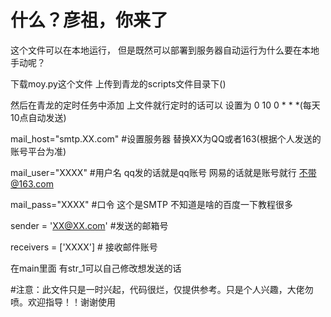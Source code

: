 # 什么？彦祖，你来了


这个文件可以在本地运行， 但是既然可以部署到服务器自动运行为什么要在本地手动呢？

下载moy.py这个文件 上传到青龙的scripts文件目录下()

然后在青龙的定时任务中添加 上文件就行定时的话可以 设置为 0 10 0 * * *(每天10点自动发送)

mail_host="smtp.XX.com"  #设置服务器 替换XX为QQ或者163(根据个人发送的账号平台为准)

mail_user="XXXX"    #用户名  qq发的话就是qq账号  网易的话就是账号就行 不带@163.com

mail_pass="XXXX"   #口令  这个是SMTP 不知道是啥的百度一下教程很多

sender = 'XX@XX.com'   #发送的邮箱号

receivers = ['XXXX']  # 接收邮件账号
 
 在main里面 有str_1可以自己修改想发送的话

#注意：此文件只是一时兴起，代码很烂，仅提供参考。只是个人兴趣，大佬勿喷。欢迎指导！！谢谢使用
